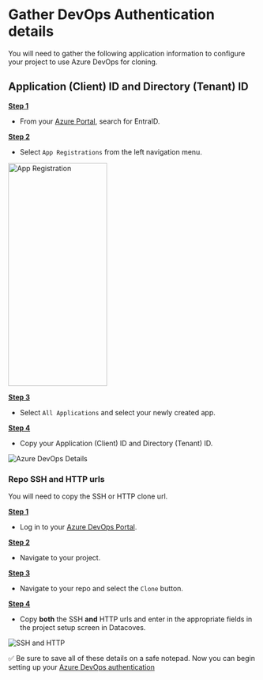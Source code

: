 # Gather DevOps Authentication details

You will need to gather the following application information to configure your project to use Azure DevOps for cloning.

## Application (Client) ID and Directory (Tenant) ID

<u>**Step 1**</u>

- From your [Azure Portal](https://portal.azure.com), search for EntraID.

<u>**Step 2**</u>

- Select `App Registrations` from the left navigation menu.

<img src="/how-tos/datacoves/assets/azure_devops_overview.png" alt="App Registration" width="200" height="450">

<u>**Step 3**</u>

- Select `All Applications` and select your newly created app.

<u>**Step 4**</u>

- Copy your Application (Client) ID and Directory (Tenant) ID.

<img src="/how-tos/datacoves/assets/azure_devops_app_details.jpg" alt="Azure DevOps Details">

### Repo SSH and HTTP urls

You will need to copy the SSH or HTTP clone url.

<u>**Step 1**</u>

- Log in to your [Azure DevOps Portal](https://dev.azure.com).

<u>**Step 2**</u>

- Navigate to your project.

<u>**Step 3**</u>

- Navigate to your repo and select the `Clone` button.

<u>**Step 4**</u> 

- Copy **both** the SSH **and** HTTP urls and enter in the appropriate fields in the project setup screen in Datacoves.

<img src="/how-tos/datacoves/assets/azure_devops_https.png" alt="SSH and HTTP">

✅ Be sure to save all of these details on a safe notepad. Now you can begin setting up your [Azure DevOps authentication](/how-tos/datacoves/authenticate_azure_devops.md)